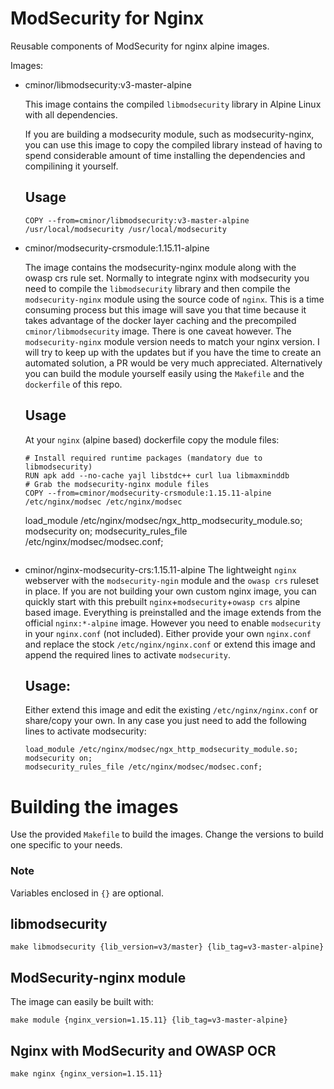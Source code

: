 # ModSecurity for Nginx

Reusable components of ModSecurity for nginx alpine images.

Images:
- cminor/libmodsecurity:v3-master-alpine

    This image contains the compiled `libmodsecurity` library in Alpine Linux with all dependencies.

    If you are building a modsecurity module, such as modsecurity-nginx, you can use this image to copy the compiled library instead of having  to spend considerable amount of time installing the dependencies and compilining it yourself.

    ## Usage
    ```
    COPY --from=cminor/libmodsecurity:v3-master-alpine /usr/local/modsecurity /usr/local/modsecurity
    ```
- cminor/modsecurity-crsmodule:1.15.11-alpine

    The image contains the modsecurity-nginx module along with the owasp crs rule set.
    Normally to integrate nginx with modsecurity you need to compile the `libmodsecurity` library and then compile the `modsecurity-nginx` module
    using the source code of `nginx`. This is a time consuming process but this image will save you that time because it takes advantage of
    the docker layer caching and the precompiled `cminor/libmodsecurity` image. There is one caveat however. The `modsecurity-nginx` module version
    needs to match your nginx version. I will try to keep up with the updates but if you have the time to create an automated solution, a PR would be very much appreciated. Alternatively you can build the module yourself easily using the `Makefile` and the `dockerfile` of this repo.

    ## Usage
    At your `nginx` (alpine based) dockerfile copy the module files:
    ```
    # Install required runtime packages (mandatory due to libmodsecurity)
    RUN apk add --no-cache yajl libstdc++ curl lua libmaxminddb
    # Grab the modsecurity-nginx module files
    COPY --from=cminor/modsecurity-crsmodule:1.15.11-alpine /etc/nginx/modsec /etc/nginx/modsec
    ```
    load_module /etc/nginx/modsec/ngx_http_modsecurity_module.so;
    modsecurity on;
    modsecurity_rules_file /etc/nginx/modsec/modsec.conf;
    ```

- cminor/nginx-modsecurity-crs:1.15.11-alpine
    The lightweight `nginx` webserver with the `modsecurity-ngin` module and the `owasp crs` ruleset in place.
    If you are not building your own custom nginx image, you can quickly start with this prebuilt `nginx`+`modsecurity`+`owasp crs`
    alpine based image. Everything is preinstalled and the image extends from  the official `nginx:*-alpine` image.
    However you need to enable `modsecurity` in your `nginx.conf` (not included). Either provide your own `nginx.conf` and replace
    the stock `/etc/nginx/nginx.conf` or extend this image and append the required lines to activate `modsecurity`.

    ## Usage:
    Either extend this image and edit the existing `/etc/nginx/nginx.conf` or share/copy your own. In any case you just need to add the following lines to activate modsecurity:
    ```
    load_module /etc/nginx/modsec/ngx_http_modsecurity_module.so;
    modsecurity on;
    modsecurity_rules_file /etc/nginx/modsec/modsec.conf;
    ```

# Building the images

Use the provided `Makefile` to build the images. Change the versions to build
one specific to your needs.

### Note
Variables enclosed in `{}` are optional.

## libmodsecurity
```
make libmodsecurity {lib_version=v3/master} {lib_tag=v3-master-alpine}
```

## ModSecurity-nginx module
The image can easily be built with:
```
make module {nginx_version=1.15.11} {lib_tag=v3-master-alpine}
```

## Nginx with ModSecurity and OWASP OCR
```
make nginx {nginx_version=1.15.11}
```